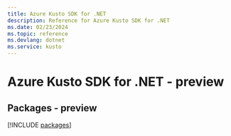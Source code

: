 ```yaml
---
title: Azure Kusto SDK for .NET
description: Reference for Azure Kusto SDK for .NET
ms.date: 02/23/2024
ms.topic: reference
ms.devlang: dotnet
ms.service: kusto
---
```

# Azure Kusto SDK for .NET - preview
## Packages - preview
[!INCLUDE [packages](kusto-index.md)]